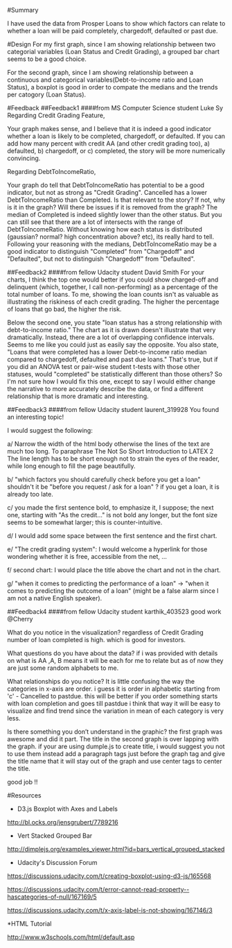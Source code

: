 #Summary

I have used the data from Prosper Loans to show which factors can relate to whether a loan will be paid completely, chargedoff, defaulted or past due. 

#Design
For my first graph, since I am showing relationship between two categorial variables (Loan Status and Credit Grading), a grouped bar chart seems to be a good choice. 

For the second graph, since I am showing relationship between a continuous and categorical variables(Debt-to-income ratio and Loan Status), a boxplot is good in order to compate the medians and the trends per catogory (Loan Status).

#Feedback
##Feedback1
####from MS Computer Science student Luke Sy
Regarding Credit Grading Feature,

Your graph makes sense, and I believe that it is indeed a good indicator whether a loan is likely to be completed, chargedoff, or defaulted.
If you can add how many percent with credit AA (and other credit grading too), a) defaulted, b) chargedoff, or c) completed, the story will be more numerically convincing.

Regarding DebtToIncomeRatio,

Your graph do tell that DebtToIncomeRatio has potential to be a good indicator, but not as strong as "Credit Grading".
Cancelled has a lower DebtToIncomeRatio than Completed. Is that relevant to the story? If not, why is it in the graph? Will there be issues if it is removed from the graph?
The median of Completed is indeed slightly lower than the other status. But you can still see that there are a lot of intersects with the range of DebtToIncomeRatio. Without knowing how each status is distributed (gaussian? normal? high concentration above? etc), its really hard to tell. 
Following your reasoning with the medians, DebtToIncomeRatio may be a good indicator to distinguish "Completed" from "Chargedoff" and "Defaulted", but not to distinguish "Chargedoff" from "Defaulted".

##Feedback2
####from fellow Udacity student David Smith
For your charts, I think the top one would better if you could show charged-off and delinquent (which, together, I call non-performing) as a percentage of the total number of loans. To me, showing the loan counts isn't as valuable as illustrating the riskiness of each credit grading. The higher the percentage of loans that go bad, the higher the risk.

Below the second one, you state "loan status has a strong relationship with debt-to-income ratio." The chart as it is drawn doesn't illustrate that very dramatically. Instead, there are a lot of overlapping confidence intervals. Seems to me like you could just as easily say the opposite. You also state, "Loans that were completed has a lower Debt-to-income ratio median compared to chargedoff, defaulted
and past due loans." That's true, but if you did an ANOVA test or pair-wise student t-tests with those other statuses, would "completed" be statistically different than those others? So I'm not sure how I would fix this one, except to say I would either change the narrative to more accurately describe the data, or find a different relationship that is more dramatic and interesting.

##Feedback3
####from fellow Udacity student laurent_319928
You found an interesting topic!

I would suggest the following:

a/ Narrow the width of the html body otherwise the lines of the text are much too long.
To paraphrase The Not So Short Introduction to LATEX 2
The line length has to be short enough not to strain the eyes of the reader, while long enough to fill the page beautifully.

b/ "which factors you should carefully check before you get a loan"
shouldn't it be "before you request / ask for a loan" ? if you get a loan, it is already too late.

c/ you made the first sentence bold, to emphasize it, I suppose; the next one, starting with "As the credit..." is not bold any longer, but the font size seems to be somewhat larger; this is counter-intuitive.

d/ I would add some space between the first sentence and the first chart.

e/ "The credit grading system": I would welcome a hyperlink for those wondering whether it is free, accessible from the net, ...

f/ second chart: I would place the title above the chart and not in the chart.

g/ "when it comes to predicting the performance of a loan"
-> "when it comes to predicting the outcome of a loan" (might be a false alarm since I am not a native English speaker).

##Feedback4
####from fellow Udacity student karthik_403523
good work @Cherry 

What do you notice in the visualization?
regardless of Credit Grading number of loan completed is high. which is good for investors.

What questions do you have about the data?
if i was provided with details on what is AA ,A, B means it will be each for me to relate but as of now they are just some random alphabets to me.

What relationships do you notice?
It is little confusing the way the categories in x-axis are order. i guess it is order in alphabetic starting from 'c' - Cancelled to pastdue. this will be better if you order something starts with loan completion and goes till pastdue i think that way it will be easy to visualize and find trend since the variation in mean of each category is very less.

Is there something you don’t understand in the graphic?
the first graph was awesome and did it part. The title in the second graph is over lapping with the graph. if your are using dumple.js to create title, i would suggest you not to use them instead add a paragraph tags just before the graph tag and give the title name that it will stay out of the graph and use center tags to center the title.

good job !!

#Resources

* D3.js Boxplot with Axes and Labels

http://bl.ocks.org/jensgrubert/7789216

* Vert Stacked Grouped Bar

http://dimplejs.org/examples_viewer.html?id=bars_vertical_grouped_stacked

* Udacity's Discussion Forum

https://discussions.udacity.com/t/creating-boxplot-using-d3-js/165568

https://discussions.udacity.com/t/error-cannot-read-property--hascategories-of-null/167169/5

https://discussions.udacity.com/t/x-axis-label-is-not-showing/167146/3

*HTML Tutorial

http://www.w3schools.com/html/default.asp
